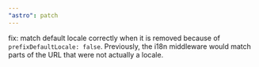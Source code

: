 ```yaml
---
"astro": patch
---
```


fix: match default locale correctly when it is removed because of `prefixDefaultLocale: false`. Previously, the i18n middleware would match parts of the URL that were not actually a locale.

